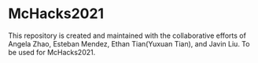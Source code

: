 # McHacks2021
This repository is created and maintained with the collaborative efforts of Angela Zhao, Esteban Mendez, Ethan Tian(Yuxuan Tian), and Javin Liu.
To be used for McHacks2021.
